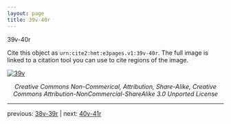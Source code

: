 ```yaml
---
layout: page
title: 39v-40r
---
```


39v-40r

Cite this object as `urn:cite2:hmt:e3pages.v1:39v-40r`. The full image is linked to a citation tool you can use to cite regions of the image.

[![39v](http://www.homermultitext.org/iipsrv?IIIF=/project/homer/pyramidal/deepzoom/hmt/e3bifolio/v1/E3_39v_40r.tif/full/800,/0/default.jpg)](http://www.homermultitext.org/ict2/?urn=urn:cite2:hmt:e3bifolio.v1:E3_39v_40r) 

<p style="text-align: center; font-style: italic;">Creative Commons Non-Commerical, Attribution, Share-Alike, Creative Commons Attribution-NonCommercial-ShareAlike 3.0 Unported License</p>

---

previous: [38v-39r](../38v-39r/) | next: [40v-41r](../40v-41r/)